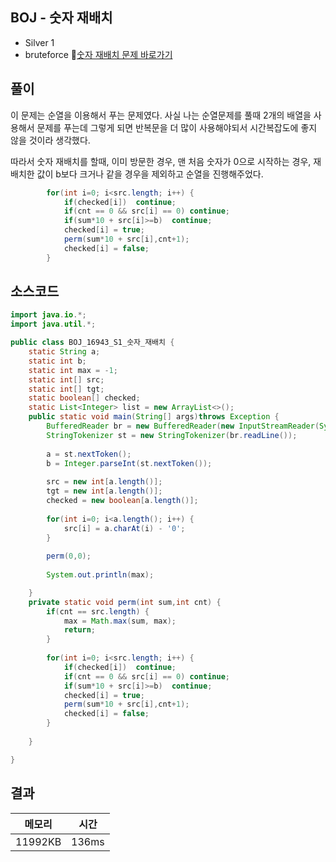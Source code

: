 ## BOJ - 숫자 재배치 
- Silver 1 
- bruteforce 
🔗[숫자 재배치 문제 바로가기](https://www.acmicpc.net/problem/16943)



## 풀이

이 문제는 순열을 이용해서 푸는 문제였다. 사실 나는 순열문제를 풀때 2개의 배열을 사용해서 문제를 푸는데 그렇게 되면 반복문을 더 많이 사용해야되서 시간복잡도에 좋지 않을 것이라 생각했다.

따라서 숫자 재배치를 할때, 이미 방문한 경우, 맨 처음 숫자가 0으로 시작하는 경우, 재배치한 값이 b보다 크거나 같을 경우을 제외하고 순열을 진행해주었다.

~~~java
		for(int i=0; i<src.length; i++) {
			if(checked[i])	continue;
			if(cnt == 0 && src[i] == 0)	continue;
			if(sum*10 + src[i]>=b)	continue;
			checked[i] = true;
			perm(sum*10 + src[i],cnt+1);
			checked[i] = false;
		}
~~~


## 소스코드
~~~java
import java.io.*;
import java.util.*;

public class BOJ_16943_S1_숫자_재배치 {
	static String a;
	static int b;
	static int max = -1;
	static int[] src;
	static int[] tgt;
	static boolean[] checked;
	static List<Integer> list = new ArrayList<>();
	public static void main(String[] args)throws Exception {
		BufferedReader br = new BufferedReader(new InputStreamReader(System.in));
		StringTokenizer st = new StringTokenizer(br.readLine());
		
		a = st.nextToken();
		b = Integer.parseInt(st.nextToken());
		
		src = new int[a.length()];
		tgt = new int[a.length()];
		checked = new boolean[a.length()];
		
		for(int i=0; i<a.length(); i++) {
			src[i] = a.charAt(i) - '0';
		}
		
		perm(0,0);
		
		System.out.println(max);

	}
	private static void perm(int sum,int cnt) {
		if(cnt == src.length) {
			max = Math.max(sum, max);
			return;
		}
		
		for(int i=0; i<src.length; i++) {
			if(checked[i])	continue;
			if(cnt == 0 && src[i] == 0)	continue;
			if(sum*10 + src[i]>=b)	continue;
			checked[i] = true;
			perm(sum*10 + src[i],cnt+1);
			checked[i] = false;
		}
		
	}

}

~~~

## 결과 

| 메모리  | 시간 |
|----|----|
|11992KB	|136ms|
